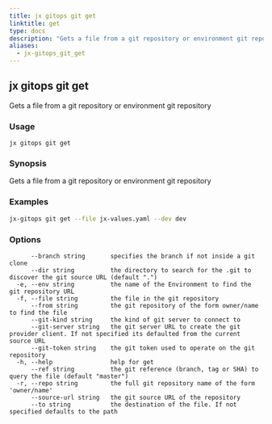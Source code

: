 ```yaml
---
title: jx gitops git get
linktitle: get
type: docs
description: "Gets a file from a git repository or environment git repository"
aliases:
  - jx-gitops_git_get
---
```


## jx gitops git get

Gets a file from a git repository or environment git repository

### Usage

```
jx gitops git get
```

### Synopsis

Gets a file from a git repository or environment git repository

### Examples

  ```bash
  jx-gitops git get --file jx-values.yaml --dev dev

  ```
### Options

```
      --branch string       specifies the branch if not inside a git clone
      --dir string          the directory to search for the .git to discover the git source URL (default ".")
  -e, --env string          the name of the Environment to find the git repository URL
  -f, --file string         the file in the git repository
      --from string         the git repository of the form owner/name to find the file
      --git-kind string     the kind of git server to connect to
      --git-server string   the git server URL to create the git provider client. If not specified its defaulted from the current source URL
      --git-token string    the git token used to operate on the git repository
  -h, --help                help for get
      --ref string          the git reference (branch, tag or SHA) to query the file (default "master")
  -r, --repo string         the full git repository name of the form 'owner/name'
      --source-url string   the git source URL of the repository
      --to string           the destination of the file. If not specified defaults to the path
```

